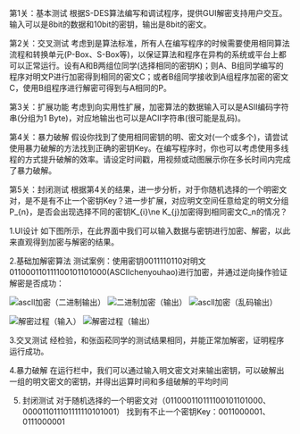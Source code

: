 第1关：基本测试
根据S-DES算法编写和调试程序，提供GUI解密支持用户交互。输入可以是8bit的数据和10bit的密钥，输出是8bit的密文。

第2关：交叉测试
考虑到是算法标准，所有人在编写程序的时候需要使用相同算法流程和转换单元(P-Box、S-Box等)，以保证算法和程序在异构的系统或平台上都可以正常运行。设有A和B两组位同学(选择相同的密钥K)；则A、B组同学编写的程序对明文P进行加密得到相同的密文C；或者B组同学接收到A组程序加密的密文C，使用B组程序进行解密可得到与A相同的P。

第3关：扩展功能
考虑到向实用性扩展，加密算法的数据输入可以是ASII编码字符串(分组为1 Byte)，对应地输出也可以是ACII字符串(很可能是乱码)。

第4关：暴力破解
假设你找到了使用相同密钥的明、密文对(一个或多个)，请尝试使用暴力破解的方法找到正确的密钥Key。在编写程序时，你也可以考虑使用多线程的方式提升破解的效率。请设定时间戳，用视频或动图展示你在多长时间内完成了暴力破解。

第5关：封闭测试
根据第4关的结果，进一步分析，对于你随机选择的一个明密文对，是不是有不止一个密钥Key？进一步扩展，对应明文空间任意给定的明文分组P_{n}，是否会出现选择不同的密钥K_{i}\ne K_{j}加密得到相同密文C_n的情况？

1.UI设计
如下图所示，在此界面中我们可以输入数据与密钥进行加密、解密，以此来直观得到加密与解密的结果。

2.基础加解密算法
测试案例：使用密钥0011110110对明文011000110111100101101000(ASCIIchenyouhao)进行加密，并通过逆向操作验证解密是否成功：

![ascll加密（二进制输出）](https://github.com/user-attachments/assets/29283839-9cad-4869-8c0a-f1185adbda2d)
![二进制加密（输出）](https://github.com/user-attachments/assets/8e43bd70-fd5c-4a72-bc60-0688cb077791)
![ascll加密（乱码输出）](https://github.com/user-attachments/assets/5e5c20d5-5bb3-4318-afd4-34a4f21fd2a3)

![解密过程（输入）](https://github.com/user-attachments/assets/d3e3edc5-a38a-43d0-9580-d4b4720ac00b)
![解密过程（输出）](https://github.com/user-attachments/assets/1240d576-1eb8-4474-9233-776684256d9c)

3.交叉测试
经检验，和张函菘同学的测试结果相同，并能正常加解密，证明程序运行成功。

4.暴力破解
在运行栏中，我们可以通过输入明文密文对来输出密钥，可以破解出一组的明文密文的密钥，并得出运算时间和多组破解的平均时间

5. 封闭测试
对于随机选择的一个明密文对（011000110111100101101000、000011011101111110101001）
找到有不止一个密钥Key：0011000001、0111000001
